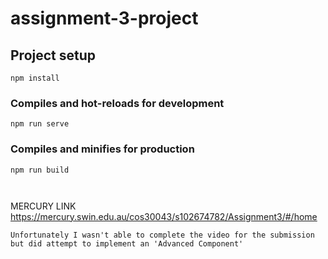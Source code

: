 # assignment-3-project

## Project setup
```
npm install
```

### Compiles and hot-reloads for development
```
npm run serve
```

### Compiles and minifies for production
```
npm run build



```
MERCURY LINK
https://mercury.swin.edu.au/cos30043/s102674782/Assignment3/#/home

```
Unfortunately I wasn't able to complete the video for the submission but did attempt to implement an 'Advanced Component'


